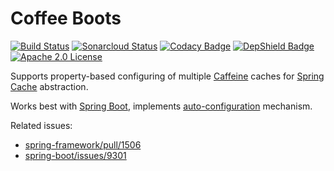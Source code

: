 # Coffee Boots

[![Build Status](https://travis-ci.com/stepio/coffee-boots.svg?branch=master)](https://travis-ci.com/stepio/coffee-boots)
[![Sonarcloud Status](https://sonarcloud.io/api/project_badges/measure?project=stepio_coffee-boots&metric=alert_status)](https://sonarcloud.io/dashboard?id=stepio_coffee-boots)
[![Codacy Badge](https://api.codacy.com/project/badge/Grade/e3997372bb2448ebae5282fddc44784f)](https://app.codacy.com/app/stepio/coffee-boots?utm_source=github.com&utm_medium=referral&utm_content=stepio/coffee-boots&utm_campaign=Badge_Grade_Dashboard)
[![DepShield Badge](https://depshield.sonatype.org/badges/stepio/spring-boot-multi-caffeine/depshield.svg)](https://depshield.github.io)
[![Apache 2.0 License](https://img.shields.io/badge/license-Apache%202-blue.svg)](https://www.apache.org/licenses/LICENSE-2.0.txt)

Supports property-based configuring of multiple [Caffeine](https://github.com/ben-manes/caffeine) caches for [Spring Cache](https://github.com/spring-projects/spring-framework/tree/master/spring-context/src/main/java/org/springframework/cache) abstraction.

Works best with [Spring Boot](https://github.com/spring-projects/spring-boot), implements [auto-configuration](https://github.com/stepio/coffee-boots/blob/master/src/main/java/io/github/stepio/cache/caffeine/CaffeineSpecSpringAutoConfiguration.java) mechanism.

Related issues:
-   [spring-framework/pull/1506](https://github.com/spring-projects/spring-framework/pull/1506)
-   [spring-boot/issues/9301](https://github.com/spring-projects/spring-boot/issues/9301)
